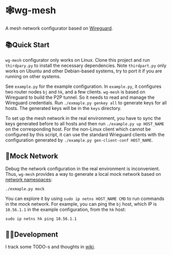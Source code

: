 # 🕸️wg-mesh

A mesh network configurator based on [Wireguard](https://www.wireguard.com/).

## 📚Quick Start

`wg-mesh` configurator only works on Linux. Clone this project and run `thirdpary.py` to install the necessary dependencies. Note `thirdpart.py` only works on Ubuntu and other Debian-based systems, try to port it if you are running on other systems.

See `example.py` for the example configuration. In `example.py`, it configures two router nodes `bj` and `hk`, and a few clients. `wg-mesh` is based on Wireguard to build the P2P tunnel. So it needs to read and manage the Wireguard credentials. Run `./exmaple.py genkey all` to generate keys for all hosts. The generated keys will be in the `keys` directory.

To set up the mesh network in the real environment, you have to sync the keys generated before to all hosts and then run `./example.py up HOST_NAME` on the corresponding host. For the non-Linux client which cannot be configured by this script, it can use the standard Wrieguard clients with the configuration generated by `./example.py gen-client-conf HOST_NAME`.

## 🤡Mock Network

Debug the network configuration in the real environment is inconvenient. Thus, `wg-mesh` provides a way to generate a local mock network based on [network namespaces](https://blog.scottlowe.org/2013/09/04/introducing-linux-network-namespaces/):

```
./exmaple.py mock
```

You can explore it by using `sudo ip netns HOST_NAME CMD` to run commands in the mock network. For example, you can ping the `bj` host, which IP is `10.56.1.1` in the example configuration, from the `hk` host:

```
sudo ip netns hk ping 10.56.1.1
```

## 🧑‍💻Development

I track some TODO-s and thoughts in [wiki](https://github.com/louchenyao/wg-mesh/wiki).
